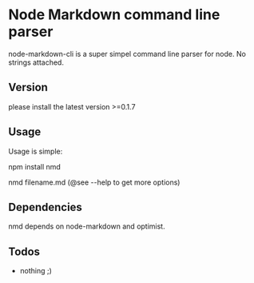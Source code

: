 # Node Markdown command line parser  #

node-markdown-cli is a super simpel command line parser for node. No strings attached.

## Version ##

please install the latest version >=0.1.7

## Usage ##

Usage is simple:

npm install nmd

nmd filename.md (@see --help to get more options)

## Dependencies ##

nmd depends on node-markdown and optimist.



## Todos ##

* nothing ;)
